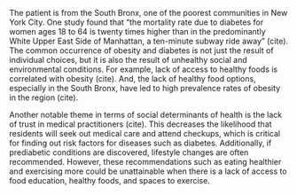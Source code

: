The patient is from the South Bronx, one of the poorest communities in New York City. One study found that “the mortality rate due to diabetes for women ages 18 to 64 is twenty times higher than in the predominantly White Upper East Side of Manhattan, a ten-minute subway ride away” (cite). The common occurrence of obesity and diabetes is not just the result of individual choices, but it is also the result of unhealthy social and environmental conditions. For example, lack of access to healthy foods is correlated with obesity (cite). And, the lack of healthy food options, especially in the South Bronx, have led to high prevalence rates of obesity in the region (cite).

Another notable theme in terms of social determinants of health is the lack of trust in medical practitioners (cite). This decreases the likelihood that residents will seek out medical care and attend checkups, which is critical for finding out risk factors for diseases such as diabetes. Additionally, if prediabetic conditions are discovered, lifestyle changes are often recommended. However, these recommendations such as eating healthier and exercising more could be unattainable when there is a lack of access to food education, healthy foods, and spaces to exercise.
